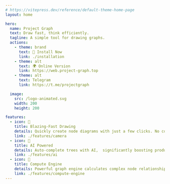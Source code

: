 ```yaml
---
# https://vitepress.dev/reference/default-theme-home-page
layout: home

hero:
  name: Project Graph
  text: Draw fast, think efficiently.
  tagline: A simple tool for drawing graphs.
  actions:
    - theme: brand
      text: 🚀 Install Now
      link: ./installation
    - theme: alt
      text: 🌍 Online Version
      link: https://web.project-graph.top
    - theme: alt
      text: Telegram
      link: https://t.me/projectgraph

  image:
    src: /logo-animated.svg
    width: 200
    height: 200

features:
  - icon: 🚀
    title: Blazing-Fast Drawing
    details: Quickly create node diagrams with just a few clicks. No complex setup or learning curve required. Get started instantly.
    link: ./features/camera
  - icon: 🧠
    title: AI Powered
    details: Auto-complete trees with AI,  significantly boosting productivity and streamlining your workflow.
    link: ./features/ai
  - icon: 🧮
    title: Compute Engine
    details: Powerful graph engine calculates complex node relationships, providing data insights.
    link: ./features/compute-engine
---
```

